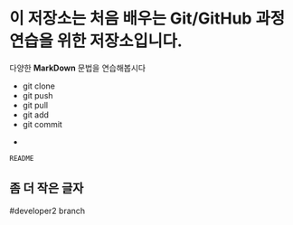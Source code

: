 # 이 저장소는 처음 배우는 Git/GitHub 과정 연습을 위한 저장소입니다.
다양한 **MarkDown** 문법을 연습해봅시다
- git clone
- git push
- git pull
- git add
- git commit
+
``` README ```
## 좀 더 작은 글자

#developer2 branch